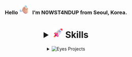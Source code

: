 <h3 align=center> 
Hello <img src="https://github.com/Tarikul-Islam-Anik/tarikul-islam-anik/blob/main/assets/images/Waving%20Hand%20Medium-Light%20Skin%20Tone.png?raw=true" alt="WavingHand" width="30px" /> &nbsp;
I’m N0WST4NDUP from Seoul, Korea.
</h3>
<h1 align=center>
<details>
<summary>
  <img src="https://github.com/Tarikul-Islam-Anik/tarikul-islam-anik/blob/main/assets/images/Rocket.png?raw=true" alt="Rocket" width="32px" /> Skills 
</summary>
   <br>
<tr><td>#</td><td>Language</td><td>Proficiency</td></tr>

</details>
</h1>

<details align=center>
<summary>
  <img src="https://raw.githubusercontent.com/Tarikul-Islam-Anik/Animated-Fluent-Emojis/master/Emojis/Hand%20gestures/Eyes.png" alt="Eyes" width="2%" /> Projects
</summary>
   <br>


</details>
